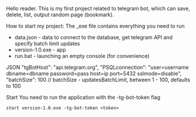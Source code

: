 Hello reader.
This is my first project related to telegram bot, which can save, delete, list, output random page (bookmark).

How to start my project:
The _exe file contains everything you need to run
- data.json - data to connect to the database, get telegram API and specify batch limit updates
- version-1.0.exe - app
- run.bat - launching an empty console (for convenience)

JSON
"tgBotHost": "api.telegram.org",
"PSQLconnection": "user=username dbname=dbname password=pass host=ip port=5432 sslmode=disable",
"batchSize": 100   // batchSize - updatesBatchLimit, between 1 - 100, defaults to 100


Start
You need to run the application with the -tg-bot-token <token> flag
```
start version-1.0.exe -tg-bot-token <token>
```
